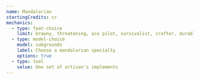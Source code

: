 ```yaml
---
name: Mandalorian
startingCredits: cr
mechanics:
  - type: feat-choice
    limit: brawny, threatening, ace pilot, survivalist, crafter, durable, weapon expert, athlete
  - type: model-choice
    model: subgrounds
    label: Choose a mandalorian specialty
    options: true
  - type: tool
    value: One set of artisan's implements
---
```

